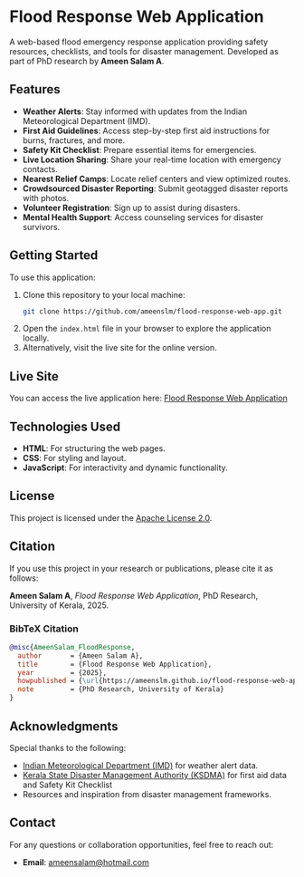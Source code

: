 # Flood Response Web Application

A web-based flood emergency response application providing safety resources, checklists, and tools for disaster management. Developed as part of PhD research by **Ameen Salam A**.

## Features
- **Weather Alerts**: Stay informed with updates from the Indian Meteorological Department (IMD).
- **First Aid Guidelines**: Access step-by-step first aid instructions for burns, fractures, and more.
- **Safety Kit Checklist**: Prepare essential items for emergencies.
- **Live Location Sharing**: Share your real-time location with emergency contacts.
- **Nearest Relief Camps**: Locate relief centers and view optimized routes.
- **Crowdsourced Disaster Reporting**: Submit geotagged disaster reports with photos.
- **Volunteer Registration**: Sign up to assist during disasters.
- **Mental Health Support**: Access counseling services for disaster survivors.

## Getting Started
To use this application:
1. Clone this repository to your local machine:
   ```bash
   git clone https://github.com/ameenslm/flood-response-web-app.git
   ```
2. Open the `index.html` file in your browser to explore the application locally.
3. Alternatively, visit the live site for the online version.

## Live Site
You can access the live application here: [Flood Response Web Application](https://ameenslm.github.io/flood-response-web-app/)

## Technologies Used
- **HTML**: For structuring the web pages.
- **CSS**: For styling and layout.
- **JavaScript**: For interactivity and dynamic functionality.

## License
This project is licensed under the [Apache License 2.0](https://www.apache.org/licenses/LICENSE-2.0).

## Citation
If you use this project in your research or publications, please cite it as follows:

**Ameen Salam A**, *Flood Response Web Application*, PhD Research, University of Kerala, 2025.

### BibTeX Citation
```bibtex
@misc{AmeenSalam_FloodResponse,
  author       = {Ameen Salam A},
  title        = {Flood Response Web Application},
  year         = {2025},
  howpublished = {\url{https://ameenslm.github.io/flood-response-web-app/}},
  note         = {PhD Research, University of Kerala}
}
```

## Acknowledgments
Special thanks to the following:
- [Indian Meteorological Department (IMD)](https://mausam.imd.gov.in/) for weather alert data.
- [Kerala State Disaster Management Authority (KSDMA)](https://sdma.kerala.gov.in/) for first aid data and Safety Kit Checklist
- Resources and inspiration from disaster management frameworks.

## Contact
For any questions or collaboration opportunities, feel free to reach out:
- **Email**: ameensalam@hotmail.com

